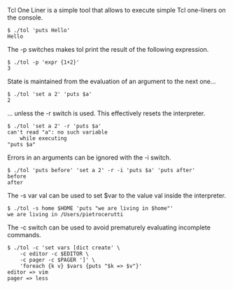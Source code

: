 Tcl One Liner is a simple tool that allows to execute simple Tcl
one-liners on the console.

    $ ./tol 'puts Hello'
    Hello

The -p switches makes tol print the result of the following expression.

    $ ./tol -p 'expr {1+2}'
    3

State is maintained from the evaluation of an argument to the next one...

    $ ./tol 'set a 2' 'puts $a'
    2

... unless the -r switch is used. This effectively resets the interpreter.

    $ ./tol 'set a 2' -r 'puts $a'
    can't read "a": no such variable
        while executing
    "puts $a"

Errors in an arguments can be ignored with the -i switch.

    $ ./tol 'puts before' 'set a 2' -r -i 'puts $a' 'puts after'
    before
    after

The -s var val can be used to set $var to the value val inside the interpreter.

    $ ./tol -s home $HOME 'puts "we are living in $home"'
    we are living in /Users/pietrocerutti

The -c switch can be used to avoid prematurely evaluating incomplete commands.

    $ ./tol -c 'set vars [dict create' \
        -c editor -c $EDITOR \
        -c pager -c $PAGER ']' \
        'foreach {k v} $vars {puts "$k => $v"}'
    editor => vim
    pager => less
